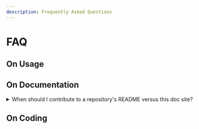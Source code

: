 ```yaml
---
description: Frequently Asked Questions
---
```


# FAQ

## On Usage

## On Documentation

<details>

<summary>When should I contribute to a repository's README versus this doc site?</summary>

Think of a `README.md` as an introduction to a particular module of software and this doc site (i.e. GitBook) as an introduction to the aggregated software experience. Depending on the nature of the software repository hosting the `README.md`, whether a miscellanous tool or an all-encompassing mega-repository, you'll have to decide where to conribute. For the former case, contributing to a `README.md` is usually sufficient - especially if the tool is not core to the software experience and hasn't been described already in this central doc site. For the latter, it is preferable to contribute content (esp. user guides, developer guides, admin guides, feature list, quickstarts, FAQ, contributing guides, etc.) to our central doc site versus individual `README's`. In this case, still make sure to provide links to sections within the `README.md` to relevant areas of this doc site as needed (see [example README.md](https://github.com/unity-sds/unity-architecture#readme)).

</details>

## On Coding

